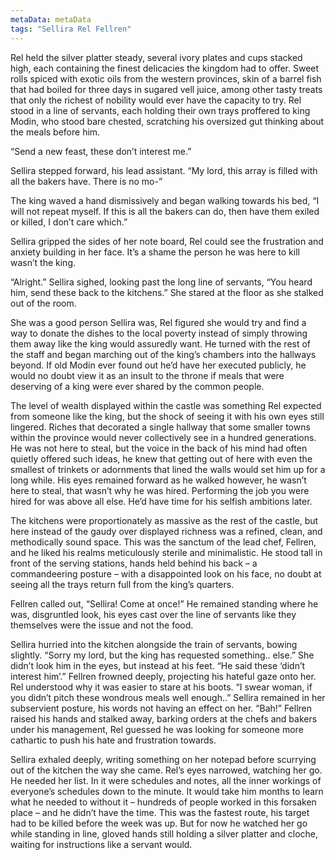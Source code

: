 ```yaml
---
metaData: metaData
tags: "Sellira Rel Fellren"
---
```


Rel held the silver platter steady, several ivory plates and cups stacked high, each containing the finest delicacies the kingdom had to offer. Sweet rolls spiced with exotic oils from the western provinces, skin of a barrel fish that had boiled for three days in sugared vell juice, among other tasty treats that only the richest of nobility would ever have the capacity to try. Rel stood in a line of servants, each holding their own trays proffered to king Modin, who stood bare chested, scratching his oversized gut thinking about the meals before him. 

“Send a new feast, these don’t interest me.”

Sellira stepped forward, his lead assistant. “My lord, this array is filled with all the bakers have. There is no mo-”

The king waved a hand dismissively and began walking towards his bed, “I will not repeat myself. If this is all the bakers can do, then have them exiled or killed, I don’t care which.”

Sellira gripped the sides of her note board, Rel could see the frustration and anxiety building in her face. It’s a shame the person he was here to kill wasn’t the king. 

“Alright.” Sellira sighed, looking past the long line of servants, “You heard him, send these back to the kitchens.” She stared at the floor as she stalked out of the room.

She was a good person Sellira was, Rel figured she would try and find a way to donate the dishes to the local poverty instead of simply throwing them away like the king would assuredly want. He turned with the rest of the staff and began marching out of the king’s chambers into the hallways beyond. If old Modin ever found out he’d have her executed publicly, he would no doubt view it as an insult to the throne if meals that were deserving of a king were ever shared by the common people. 

The level of wealth displayed within the castle was something Rel expected from someone like the king, but the shock of seeing it with his own eyes still lingered. Riches that decorated a single hallway that some smaller towns within the province would never collectively see in a hundred generations. He was not here to steal, but the voice in the back of his mind had often quietly offered such ideas, he knew that getting out of here with even the smallest of trinkets or adornments that lined the walls would set him up for a long while. His eyes remained forward as he walked however, he wasn’t here to steal, that wasn’t why he was hired. Performing the job you were hired for was above all else. He’d have time for his selfish ambitions later. 

The kitchens were proportionately as massive as the rest of the castle, but here instead of the gaudy over displayed richness was a refined, clean, and methodically sound space. This was the sanctum of the lead chef, Fellren, and he liked his realms meticulously sterile and minimalistic. He stood tall in front of the serving stations, hands held behind his back – a commandeering posture – with a disappointed look on his face, no doubt at seeing all the trays return full from the king’s quarters. 

Fellren called out, “Sellira! Come at once!” He remained standing where he was, disgruntled look, his eyes cast over the line of servants like they themselves were the issue and not the food. 

Sellira hurried into the kitchen alongside the train of servants, bowing slightly. “Sorry my lord, but the king has requested something.. else.” She didn’t look him in the eyes, but instead at his feet. “He said these ‘didn’t interest him’.”
Fellren frowned deeply, projecting his hateful gaze onto her. Rel understood why it was easier to stare at his boots. “I swear woman, if you didn’t pitch these wondrous meals well enough..” Sellira remained in her subservient posture, his words not having an effect on her. “Bah!” Fellren raised his hands and stalked away, barking orders at the chefs and bakers under his management, Rel guessed he was looking for someone more cathartic to push his hate and frustration towards. 

Sellira exhaled deeply, writing something on her notepad before scurrying out of the kitchen the way she came. Rel’s eyes narrowed, watching her go. He needed her list. In it were schedules and notes, all the inner workings of everyone’s schedules down to the minute. It would take him months to learn what he needed to without it – hundreds of people worked in this forsaken place – and he didn’t have the time. This was the fastest route, his target had to be killed before the week was up. But for now he watched her go while standing in line, gloved hands still holding a silver platter and cloche, waiting for instructions like a servant would.